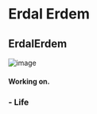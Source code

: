 # Erdal Erdem
## ErdalErdem
![image](https://user-images.githubusercontent.com/113143671/215454473-32494b8c-2c19-443c-b7d3-bf951b8632d5.png)
#### Working on.
### - Life 

